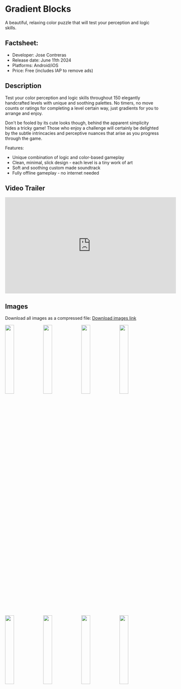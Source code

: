 # Gradient Blocks
A beautiful, relaxing color puzzle that will test your perception and logic skills.

## Factsheet:
 - Developer: Jose Contreras
 - Release date: June 11th 2024
 - Platforms: Android/iOS
 - Price: Free (includes IAP to remove ads)


## Description

Test your color perception and logic skills throughout 150 elegantly handcrafted levels with unique and soothing palettes. No timers, no move counts or ratings for completing a level certain way, just gradients for you to arrange and enjoy. 

Don't be fooled by its cute looks though, behind the apparent simplicity hides a tricky game! Those who enjoy a challenge will certainly be delighted by the subtle intrincacies and perceptive nuances that arise as you progress through the game.


Features:


* Unique combination of logic and color-based gameplay
* Clean, minimal, slick design - each level is a tiny work of art
* Soft and soothing custom made soundtrack
* Fully offline gameplay - no internet needed


## Video Trailer

<iframe width="560" height="315" src="https://www.youtube.com/embed/L71Tqh7m-tU?si=pYmpTxH4ARlNqXAy" title="YouTube video player" frameborder="0" allow="accelerometer; autoplay; clipboard-write; encrypted-media; gyroscope; picture-in-picture; web-share" referrerpolicy="strict-origin-when-cross-origin" allowfullscreen></iframe>

## Images

Download all images as a compressed file: [Download images link](https://drive.google.com/file/d/1i5zyFAJZjZXpNb2_UGz400cnAhWW0npK/view?usp=sharing)

<p float="left">
  <img src="img/img1.png" width="24%" />
  <img src="img/img2.png" width="24%" /> 
  <img src="img/img3.png" width="24%" />
  <img src="img/img4.png" width="24%" />
</p>


<p float="left">
  <img src="img/img5.png" width="24%" />
  <img src="img/img6.png" width="24%" /> 
  <img src="img/img7.png" width="24%" />
  <img src="img/img8.png" width="24%" />
</p>

